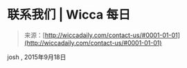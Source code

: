 <!--yml

category: 未分类

date: 2024年6月12日 18:24:28

-->

# 联系我们 | Wicca 每日

> 来源：[http://wiccadaily.com/contact-us/#0001-01-01](http://wiccadaily.com/contact-us/#0001-01-01)

josh , 2015年9月18日
